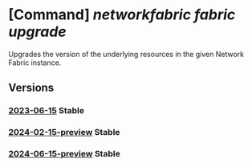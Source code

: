 # [Command] _networkfabric fabric upgrade_

Upgrades the version of the underlying resources in the given Network Fabric instance.

## Versions

### [2023-06-15](/Resources/mgmt-plane/L3N1YnNjcmlwdGlvbnMve30vcmVzb3VyY2Vncm91cHMve30vcHJvdmlkZXJzL21pY3Jvc29mdC5tYW5hZ2VkbmV0d29ya2ZhYnJpYy9uZXR3b3JrZmFicmljcy97fS91cGdyYWRl/2023-06-15.xml) **Stable**

<!-- mgmt-plane /subscriptions/{}/resourcegroups/{}/providers/microsoft.managednetworkfabric/networkfabrics/{}/upgrade 2023-06-15 -->

### [2024-02-15-preview](/Resources/mgmt-plane/L3N1YnNjcmlwdGlvbnMve30vcmVzb3VyY2Vncm91cHMve30vcHJvdmlkZXJzL21pY3Jvc29mdC5tYW5hZ2VkbmV0d29ya2ZhYnJpYy9uZXR3b3JrZmFicmljcy97fS91cGdyYWRl/2024-02-15-preview.xml) **Stable**

<!-- mgmt-plane /subscriptions/{}/resourcegroups/{}/providers/microsoft.managednetworkfabric/networkfabrics/{}/upgrade 2024-02-15-preview -->

### [2024-06-15-preview](/Resources/mgmt-plane/L3N1YnNjcmlwdGlvbnMve30vcmVzb3VyY2Vncm91cHMve30vcHJvdmlkZXJzL21pY3Jvc29mdC5tYW5hZ2VkbmV0d29ya2ZhYnJpYy9uZXR3b3JrZmFicmljcy97fS91cGdyYWRl/2024-06-15-preview.xml) **Stable**

<!-- mgmt-plane /subscriptions/{}/resourcegroups/{}/providers/microsoft.managednetworkfabric/networkfabrics/{}/upgrade 2024-06-15-preview -->
